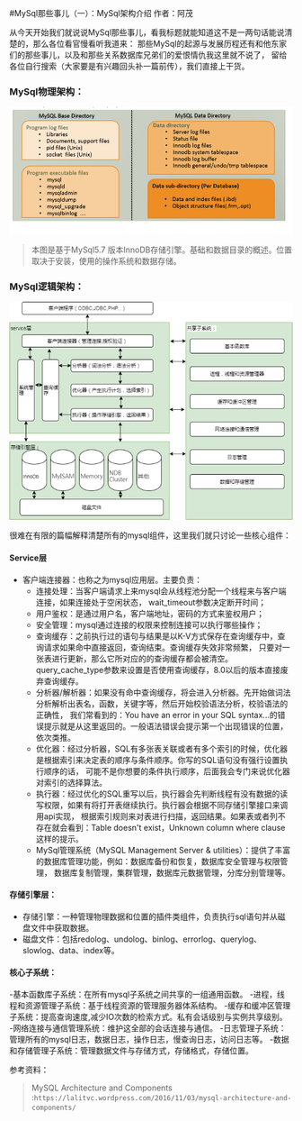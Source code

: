 #MySql那些事儿（一）：MySql架构介绍
作者：阿茂

从今天开始我们就说说MySql那些事儿，看我标题就能知道这不是一两句话能说清楚的，那么各位看官慢看听我道来：
那些MySql的起源与发展历程还有和他东家们的那些事儿，以及和那些关系数据库兄弟们的爱恨情仇我这里就不说了，
留给各位自行搜索（大家要是有兴趣回头补一篇前传），我们直接上干货。

### MySql物理架构：
![](../resource/mysql_physical_arch2.png)
>本图是基于MySql5.7 版本InnoDB存储引擎。基础和数据目录的概述。位置取决于安装，使用的操作系统和数据存储。

### MySql逻辑架构：
![](../resource/mysql逻辑架构.png)

很难在有限的篇幅解释清楚所有的mysql组件，这里我们就只讨论一些核心组件：
#### Service层
- 客户端连接器：也称之为mysql应用层。主要负责：
  - 连接处理：当客户端请求上来mysql会从线程池分配一个线程来与客户端连接，如果连接处于空闲状态， wait_timeout参数决定断开时间；
  - 用户鉴权：是通过用户名，客户端地址，密码的方式来鉴权用户；
  - 安全管理：mysql通过连接的权限来控制连接可以执行哪些操作；
  - 查询缓存：之前执行过的语句与结果是以K-V方式保存在查询缓存中，查询请求如果命中直接返回，查询结束。查询缓存失效非常频繁，
  只要对一张表进行更新，那么它所对应的的查询缓存都会被清空。query_cache_type参数来设置是否使用查询缓存，8.0以后的版本直接废弃查询缓存。
  - 分析器/解析器：如果没有命中查询缓存，将会进入分析器。先开始做词法分析解析出表名，函数，关键字等，然后开始校验语法分析，校验语法的正确性，
  我们常看到的：You have an error in your SQL syntax...的错误提示就是从这里返回的。一般语法错误会提示第一个出现错误的位置，依次类推。
   - 优化器：经过分析器，SQL有多张表关联或者有多个索引的时候，优化器是根据索引来决定表的顺序与条件顺序。你写的SQL语句没有强行设置执行顺序的话，
   可能不是你想要的条件执行顺序，后面我会专门来说优化器对索引的选择算法。
  - 执行器：经过优化的SQL重写以后，执行器会先判断线程有没有数据的读写权限，如果有将打开表继续执行。执行器会根据不同存储引擎接口来调用api实现，
  根据索引规则来对表进行扫描，返回结果。如果表或者列不存在就会看到：Table doesn't exist，Unknown column where clause这样的提示。
  - MySql管理系统（MySQL Management Server & utilities）：提供了丰富的数据库管理功能，例如：数据库备份和恢复，数据库安全管理与权限管理，
  数据库复制管理，集群管理，数据库元数据管理，分库分别管理等。

#### 存储引擎层：
- 存储引擎：一种管理物理数据和位置的插件类组件，负责执行sql语句并从磁盘文件中获取数据。
- 磁盘文件：包括redolog、undolog、binlog、errorlog、querylog、slowlog、data、index等。

#### 核心子系统： 
-基本函数库子系统：在所有mysql子系统之间共享的一组通用函数。
-进程，线程和资源管理子系统：基于线程资源的管理服务器体系结构。
-缓存和缓冲区管理子系统：提高查询速度,减少IO次数的检索方式。私有会话级别与实例共享级别。
-网络连接与通信管理系统：维护这全部的会话连接与通信。
-日志管理子系统：管理所有的mysql日志，数据日志，操作日志，慢查询日志，访问日志等。
-数据和存储管理子系统：管理数据文件与存储方式，存储格式，存储位置。

参考资料：
> MySQL Architecture and Components :`https://lalitvc.wordpress.com/2016/11/03/mysql-architecture-and-components/`

